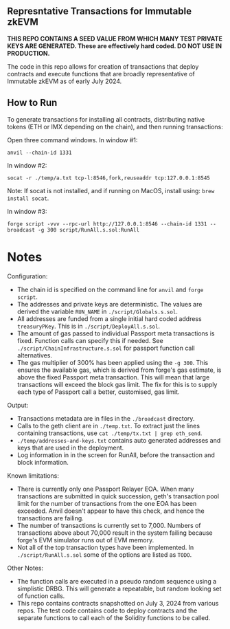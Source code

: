 ## Represntative Transactions for Immutable zkEVM

**THIS REPO CONTAINS A SEED VALUE FROM WHICH MANY TEST PRIVATE KEYS ARE GENERATED. These are effectively hard coded. DO NOT USE IN PRODUCTION.**

The code in this repo allows for creation of transactions that deploy contracts and execute functions that are broadly representative of Immutable zkEVM as of early July 2024.


## How to Run

To generate transactions for installing all contracts, distributing native tokens (ETH or IMX depending on the chain), and then running transactions:

Open three command windows. In window #1:

```
anvil --chain-id 1331 
```

In window #2:

```
socat -r ./temp/a.txt tcp-l:8546,fork,reuseaddr tcp:127.0.0.1:8545
```

Note: If socat is not installed, and if running on MacOS, install using: `brew install socat`.

In window #3:

```
forge script -vvv --rpc-url http://127.0.0.1:8546 --chain-id 1331 --broadcast -g 300 script/RunAll.s.sol:RunAll

```

# Notes

Configuration:

* The chain id is specified on the command line for `anvil` and `forge script`.
* The addresses and private keys are deterministic. The values are derived the variable `RUN_NAME` in `./script/Globals.s.sol`.
* All addresses are funded from a single initial hard coded address `treasuryPKey`. This is in `./script/DeployAll.s.sol`.
* The amount of gas passed to individual Passport meta transactions is fixed. Function calls can specify this if needed. See `./script/ChainInfrastructure.s.sol` for passport function call alternatives.
* The gas multiplier of 300% has been applied using the `-g 300`. This ensures the available gas, which is derived from forge's gas estimate, is above the fixed Passport meta transaction. This will mean that large transactions will exceed the block gas limit. The fix 
for this is to supply each type of Passport call a better, customised, gas limit.

Output:

* Transactions metadata are in files in the `./broadcast` directory. 
* Calls to the geth client are in `./temp.txt`. To extract just the lines containing transactions, use `cat ./temp/tx.txt | grep eth_send`.
* `./temp/addresses-and-keys.txt` contains auto generated addresses and keys that are used in the deployment. 
* Log information in in the screen for RunAll, before the transaction and block information. 

Known limitations:

* There is currently only one Passport Relayer EOA. When many transactions are submitted in quick succession, geth's transaction pool limit for the number of transactions from the one EOA has been exceeded. Anvil doesn't appear to have this check, and hence the transactions are failing.
* The number of transactions is currently set to 7,000. Numbers of transactions above about 70,000 result in the system failing because forge's EVM simulator runs out of EVM memory.
* Not all of the top transaction types have been implemented. In `./script/RunAll.s.sol` some of the options are listed as `TODO`.

Other Notes:

* The function calls are executed in a pseudo random sequence using a simplistic DRBG. This will generate a repeatable, but random looking set of function calls.
* This repo contains contracts snapshotted on July 3, 2024 from various repos. The test code contains code to deploy contracts and the separate functions to call each of the Solidity functions to be called.

